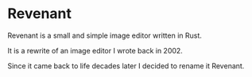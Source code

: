 # Revenant

Revenant is a small and simple image editor written in Rust.

It is a rewrite of an image editor I wrote back in 2002.

Since it came back to life decades later I decided to rename it Revenant.
